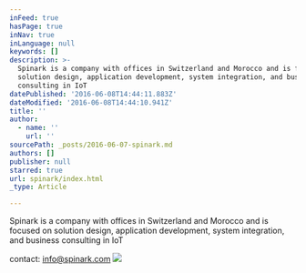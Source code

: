 ```yaml
---
inFeed: true
hasPage: true
inNav: true
inLanguage: null
keywords: []
description: >-
  Spinark is a company with offices in Switzerland and Morocco and is focused on
  solution design, application development, system integration, and business
  consulting in IoT
datePublished: '2016-06-08T14:44:11.883Z'
dateModified: '2016-06-08T14:44:10.941Z'
title: ''
author:
  - name: ''
    url: ''
sourcePath: _posts/2016-06-07-spinark.md
authors: []
publisher: null
starred: true
url: spinark/index.html
_type: Article

---
```

Spinark is a company with offices in Switzerland and Morocco and is focused on solution design, application development, system integration, and business consulting in IoT

contact: info@spinark.com
![](https://the-grid-user-content.s3-us-west-2.amazonaws.com/c2ffdd40-69b2-460a-a7c5-9b207a390b52.jpg)